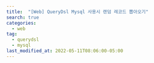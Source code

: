 ```yaml
---
title:  "[Web] QueryDsl Mysql 사용시 랜덤 레코드 뽑아오기"
search: true
categories: 
  - web
tag:
  - querydsl
  - mysql
last_modified_at: 2022-05-11T08:06:00-05:00
---
```


